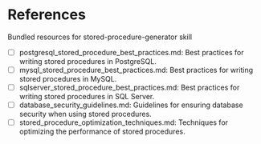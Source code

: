# References

Bundled resources for stored-procedure-generator skill

- [ ] postgresql_stored_procedure_best_practices.md: Best practices for writing stored procedures in PostgreSQL.
- [ ] mysql_stored_procedure_best_practices.md: Best practices for writing stored procedures in MySQL.
- [ ] sqlserver_stored_procedure_best_practices.md: Best practices for writing stored procedures in SQL Server.
- [ ] database_security_guidelines.md: Guidelines for ensuring database security when using stored procedures.
- [ ] stored_procedure_optimization_techniques.md: Techniques for optimizing the performance of stored procedures.
